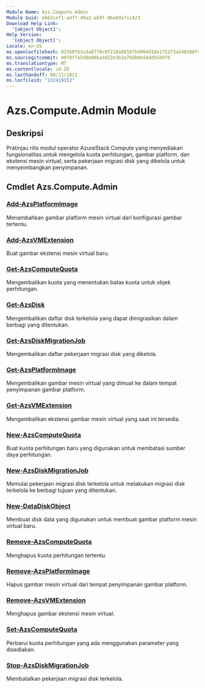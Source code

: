 ```yaml
---
Module Name: Azs.Compute.Admin
Module Guid: e662cef1-a477-40a2-ab9f-06e8de7cc423
Download Help Link:
  '[object Object]': 
Help Version:
  '[object Object]': 
Locale: en-US
ms.openlocfilehash: 82568fb3cda8770c9f210a80167b4904d18e1752f3a540388f48d2c9d3cc17bc
ms.sourcegitcommit: 49f8ffe5d8e08ba3d22e3b2e76db0e54dd55d4f0
ms.translationtype: MT
ms.contentlocale: id-ID
ms.lasthandoff: 08/11/2021
ms.locfileid: "132419153"
---
```

# Azs.Compute.Admin Module
## Deskripsi
Pratinjau rilis modul operator AzureStack Compute yang menyediakan fungsionalitas untuk mengelola kuota perhitungan, gambar platform, dan ekstensi mesin virtual, serta pekerjaan migrasi disk yang dikelola untuk menyeimbangkan penyimpanan.

## Cmdlet Azs.Compute.Admin
### [Add-AzsPlatformImage](Add-AzsPlatformImage.md)
Menambahkan gambar platform mesin virtual dari konfigurasi gambar tertentu.

### [Add-AzsVMExtension](Add-AzsVMExtension.md)
Buat gambar ekstensi mesin virtual baru.

### [Get-AzsComputeQuota](Get-AzsComputeQuota.md)
Mengembalikan kuota yang menentukan batas kuota untuk objek perhitungan.

### [Get-AzsDisk](Get-AzsDisk.md)
Mengembalikan daftar disk terkelola yang dapat dimigrasikan dalam berbagi yang ditentukan.

### [Get-AzsDiskMigrationJob](Get-AzsDiskMigrationJob.md)
Mengembalikan daftar pekerjaan migrasi disk yang dikelola.

### [Get-AzsPlatformImage](Get-AzsPlatformImage.md)
Mengembalikan gambar mesin virtual yang dimuat ke dalam tempat penyimpanan gambar platform.

### [Get-AzsVMExtension](Get-AzsVMExtension.md)
Mengembalikan ekstensi gambar mesin virtual yang saat ini tersedia.

### [New-AzsComputeQuota](New-AzsComputeQuota.md)
Buat kuota perhitungan baru yang digunakan untuk membatasi sumber daya perhitungan.

### [New-AzsDiskMigrationJob](New-AzsDiskMigrationJob.md)
Memulai pekerjaan migrasi disk terkelola untuk melakukan migrasi disk terkelola ke berbagi tujuan yang ditentukan.

### [New-DataDiskObject](New-DataDiskObject.md)
Membuat disk data yang digunakan untuk membuat gambar platform mesin virtual baru.

### [Remove-AzsComputeQuota](Remove-AzsComputeQuota.md)
Menghapus kuota perhitungan tertentu.

### [Remove-AzsPlatformImage](Remove-AzsPlatformImage.md)
Hapus gambar mesin virtual dari tempat penyimpanan gambar platform.

### [Remove-AzsVMExtension](Remove-AzsVMExtension.md)
Menghapus gambar ekstensi mesin virtual.

### [Set-AzsComputeQuota](Set-AzsComputeQuota.md)
Perbarui kuota perhitungan yang ada menggunakan parameter yang disediakan.

### [Stop-AzsDiskMigrationJob](Stop-AzsDiskMigrationJob.md)
Membatalkan pekerjaan migrasi disk terkelola.


